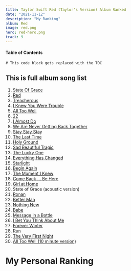 ```yaml
---
title: Taylor Swift Red (Taylor's Version) Album Ranked
date: "2021-11-12"
description: "My Ranking"
album: Red
image: red.png
hero: red-hero.png
track: 9
---
```



#### Table of Contents
```toc
# This code block gets replaced with the TOC
```


## This is full album song list

1. [State Of Grace](../Song-list/state-of-grace.md)
2. [Red](../Song-list/red.md)
3. [Treacherous](../Song-list/treacherous.md)
4. [I Knew You Were Trouble](../Song-list/i-knew-you-were-trouble.md)
5. [All Too Well](../Song-list/all-too-well.md)
6. [22](../Song-list/22.md)
7. [I Almost Do](../Song-list/i-almost-do.md)
8. [We Are Never Getting Back Together](../Song-list/we-are-never-getting-back-together.md)
9. [Stay Stay Stay](../Song-list/stay-stay-stay.md)
10. [The Last Time](../Song-list/the-last-time.md)
11. [Holy Ground](../Song-list/holy-ground.md)
12. [Sad Beautiful Tragic](../Song-list/sad-beautiful-tragic.md)
13. [The Lucky One](../Song-list/the-lucky-one.md)
14. [Everything Has Changed](../Song-list/everything-has-changed.md)
15. [Starlight](../Song-list/starlight.md)
16. [Begin Again](../Song-list/begin-again.md)
17. [The Moment I Knew](../Song-list/the-moment-i-knew.md)
18. [Come Back ... Be Here](../Song-list/come-back-be-here.md)
19. [Girl at Home](../Song-list/girl-at-home.md)
20. State of Grace (acoustic version)
21. [Ronan](../Song-list/ronan.md)
22. [Better Man](../Song-list/better-man.md)
23. [Nothing New](../Song-list/nothing-new.md)
24. [Babe](../Song-list/babe.md)
25. [Message in a Bottle](../Song-list/message-in-a-bottle.md)
26. [I Bet You Think About Me](../Song-list/i-bet-you-think-about-me.md)
27. [Forever Winter](../Song-list/forever-winter.md)
28. [Run](../Song-list/run.md)
29. [The Very First Night](../Song-list/the-very-first-night.md)
30. [All Too Well (10 minute version)](../Song-list/all-too-well-10-minute.md)


 # My Personal Ranking